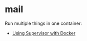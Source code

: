 # mail


Run multiple things in one container:

* [Using Supervisor with Docker](https://docs.docker.com/engine/articles/using_supervisord/)

